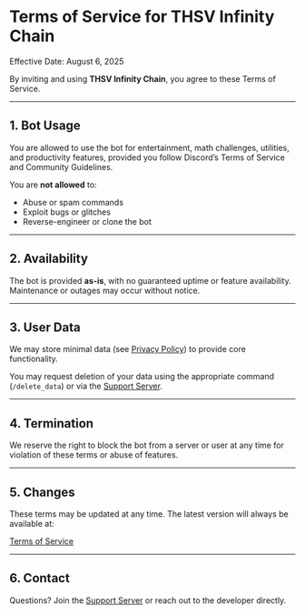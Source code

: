 # Terms of Service for THSV Infinity Chain

Effective Date: August 6, 2025

By inviting and using **THSV Infinity Chain**, you agree to these Terms of Service.

---

## 1. Bot Usage

You are allowed to use the bot for entertainment, math challenges, utilities, and productivity features, provided you follow Discord’s Terms of Service and Community Guidelines.

You are **not allowed** to:
- Abuse or spam commands
- Exploit bugs or glitches
- Reverse-engineer or clone the bot

---

## 2. Availability

The bot is provided **as-is**, with no guaranteed uptime or feature availability. Maintenance or outages may occur without notice.

---

## 3. User Data

We may store minimal data (see [Privacy Policy](https://raw.githubusercontent.com/suraruisuh/thsv-infinity-chain/refs/heads/main/THSV_Privacy_Policy.md)) to provide core functionality.

You may request deletion of your data using the appropriate command (`/delete_data`) or via the [Support Server](https://discord.gg/6QPgp6dkux).

---

## 4. Termination

We reserve the right to block the bot from a server or user at any time for violation of these terms or abuse of features.

---

## 5. Changes

These terms may be updated at any time. The latest version will always be available at:

[Terms of Service](https://raw.githubusercontent.com/suraruisuh/thsv-infinity-chain/refs/heads/main/THSV_Terms_of_Service.md)

---

## 6. Contact

Questions? Join the [Support Server](https://discord.gg/6QPgp6dkux) or reach out to the developer directly.
